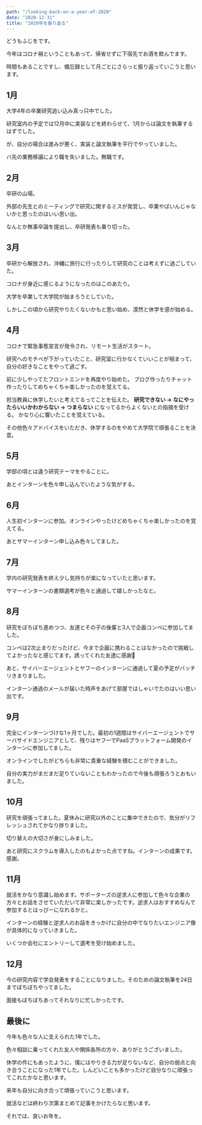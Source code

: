 ```yaml
---
path: "/looking-back-on-a-year-of-2020"
date: "2020-12-31"
title: "2020年を振り返る"
---
```


どうもふじをです。

今年はコロナ禍ということもあって、帰省せずに下宿先でお酒を飲んでます。

時間もあることですし、備忘録として月ごとにさらっと振り返っていこうと思います。

## 1月
大学4年の卒業研究追い込み真っ只中でした。

研究室内の予定では12月中に実装などを終わらせて、1月からは論文を執筆するはずでした。

が、自分の場合は進みが悪く、実装と論文執筆を平行でやっていました。

バ先の業務移譲により職を失いました。無職です。

## 2月
卒研の山場。

外部の先生とのミーティングで研究に関するミスが発覚し、卒業やばいんじゃないかと思ったのはいい思い出。

なんとか無事卒論を提出し、卒研発表も乗り切った。

## 3月
卒研から解放され、沖縄に旅行に行ったりして研究のことは考えずに過ごしていた。

コロナが身近に感じるようになったのはこのあたり。

大学を卒業して大学院が始まろうとしていた。

しかしこの頃から研究やりたくないかもと思い始め、漠然と休学を感が始める。

## 4月
コロナで緊急事態宣言が発令され、リモート生活がスタート。

研究へのモチベが下がっていたこと、研究室に行かなくていいことが相まって、自分の好きなことをやって過ごす。

前に少しやってたフロントエンドを再度やり始めた。
ブログ作ったりチャット作ったりしてめちゃくちゃ楽しかったのを覚えてる。

担当教員に休学したいと考えてるってことを伝えた。
**研究できない -> なにやったらいいかわからない -> つまらない** になってるからよくないとの指摘を受ける。
かなり心に響いたことを覚えている。

その他色々アドバイスをいただき、休学するのをやめて大学院で頑張ることを決意。

## 5月
学部の頃とは違う研究テーマをやることに。

あとインターンを色々申し込んでいたような気がする。

## 6月
人生初インターンに参加。オンラインやったけどめちゃくちゃ楽しかったのを覚えてる。

あとサマーインターン申し込み色々してました。

## 7月
学内の研究発表を終え少し気持ちが楽になっていたと思います。

サマーインターンの書類選考が色々と通過して嬉しかったなと。

## 8月
研究をぼちぼち進めつつ、友達とその子の後輩と3人で企画コンペに参加してました。

コンペは2次止まりだったけど、今まで企画に携わることはなかったので挑戦してよかったなと感じてます。誘ってくれた友達に感謝🙏

あと、サイバーエージェントとヤフーのインターンに通過して夏の予定がバッチリきまりました。

インターン通過のメールが届いた時声をあげて部屋ではしゃいでたのはいい思い出です。

## 9月
完全にインターンづけな1ヶ月でした。最初の1週間はサイバーエージェントでサーバサイドエンジニアとして、残りはヤフーでPaaSプラットフォーム開発のインターンに参加してました。

オンラインでしたがどちらも非常に貴重な経験を積むことができました。

自分の実力がまだまだ足りていないこともわかったので今後も頑張ろうとおもいました。

## 10月
研究を頑張ってました。夏休みに研究以外のことに集中できたので、気分がリフレッシュされてかなり捗りました。

切り替えの大切さが身にしみました。

あと研究にスクラムを導入したのもよかった点ですね。インターンの成果です。感謝。

## 11月
就活をかなり意識し始めます。サポーターズの逆求人に参加して色々な企業の方々とお話をさせていただいて非常に楽しかったです。逆求人はおすすめなんで参加するとはっぴーになれるかと。

インターンの経験と逆求人のお話をきっかけに自分の中でなりたいエンジニア像が具体的になっていきました。

いくつか会社にエントリーして選考を受け始めました。

## 12月
今の研究内容で学会発表をすることになりました。そのための論文執筆を24日までぼちぼちやってました。

面接もぼちぼちあってそれなりに忙しかったです。

## 最後に
今年も色々な人に支えられた1年でした。

色々相談に乗ってくれた友人や関係各所の方々、ありがとうございました。

休学の件にもあったように、僕にはやりきる力が足りないなど、自分の弱点と向き合うことになった1年でした。しんどいことも多かったけど自分なりに頑張ってこれたかなと思います。

来年も自分に向き合って頑張っていこうと思います。

就活などは終わり次第まとめて記事をかけたらなと思います。

それでは、良いお年を。

